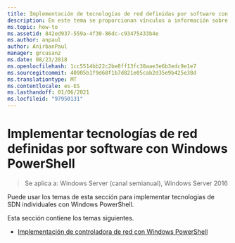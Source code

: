 ```yaml
---
title: Implementación de tecnologías de red definidas por software con Windows PowerShell
description: En este tema se proporcionan vínculos a información sobre cómo implementar tecnologías de SDN individuales con Windows PowerShell.
ms.topic: how-to
ms.assetid: 842ed937-559a-4f30-86dc-c93475433b4e
ms.author: anpaul
author: AnirbanPaul
manager: grcusanz
ms.date: 08/23/2018
ms.openlocfilehash: 1cc5514bb22c2be8ff13fc38aae3e6b3edc9e1e7
ms.sourcegitcommit: 40905b1f9d68f1b7d821e05cab2d35e9b425e38d
ms.translationtype: MT
ms.contentlocale: es-ES
ms.lasthandoff: 01/06/2021
ms.locfileid: "97950131"
---
```

# <a name="deploy-software-defined-network-technologies-using-windows-powershell"></a>Implementar tecnologías de red definidas por software con Windows PowerShell

>Se aplica a: Windows Server (canal semianual), Windows Server 2016

Puede usar los temas de esta sección para implementar tecnologías de SDN individuales con Windows PowerShell.

Esta sección contiene los temas siguientes.

-   [Implementación de controladora de red con Windows PowerShell](Deploy-Network-Controller-using-Windows-PowerShell.md)





